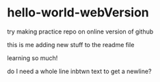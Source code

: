 # hello-world-webVersion
try making practice repo on online version of github

this is me adding new stuff to the readme file

learning so much!

do I need a whole line inbtwn text to get a newline?
